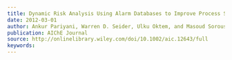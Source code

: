 ```yaml
---
title: Dynamic Risk Analysis Using Alarm Databases to Improve Process Safety and Product Quality: Part I – Data Compaction
date: 2012-03-01
author: Ankur Pariyani, Warren D. Seider, Ulku Oktem, and Masoud Soroush
publication: AIChE Journal
source: http://onlinelibrary.wiley.com/doi/10.1002/aic.12643/full
keywords:
---
```






